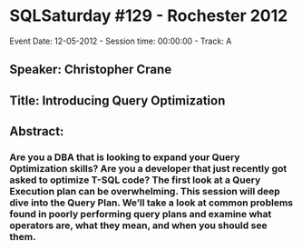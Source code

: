 # SQLSaturday #129 - Rochester 2012
Event Date: 12-05-2012 - Session time: 00:00:00 - Track: A
## Speaker: Christopher Crane
## Title: Introducing Query Optimization
## Abstract:
### Are you a DBA that is looking to expand your Query Optimization skills? Are you a developer that just recently got asked to optimize T-SQL code? The first look at a Query Execution plan can be overwhelming. This session will deep dive into the Query Plan. We’ll take a look at common problems found in poorly performing query plans and examine what operators are, what they mean, and when you should see them.
